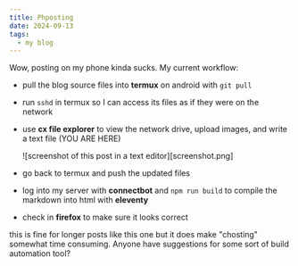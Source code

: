 ```yaml
---
title: Phposting
date: 2024-09-13
tags:
  - my blog
---
```


Wow, posting on my phone kinda sucks. My current workflow:

- pull the blog source files into **termux** on android with `git pull`

- run `sshd` in termux so I can access its files as if they were on the network

- use **cx file explorer** to view the network drive, upload images, and write a text file (YOU ARE HERE)

  ![screenshot of this post in a text editor][screenshot.png]

- go back to termux and push the updated files

- log into my server with **connectbot** and `npm run build` to compile the markdown into html with **eleventy**

- check in **firefox** to make sure it looks correct

this is fine for longer posts like this one but it does make "chosting" somewhat time consuming. Anyone have suggestions for some sort of build automation tool?
